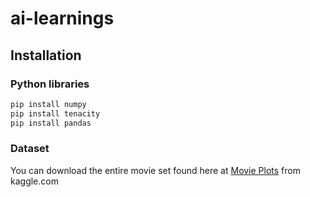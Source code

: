 # ai-learnings

## Installation

### Python libraries

```bash
pip install numpy
pip install tenacity
pip install pandas
```

### Dataset

You can download the entire movie set found here at [Movie Plots](https://www.kaggle.com/datasets/jrobischon/wikipedia-movie-plots) from kaggle.com